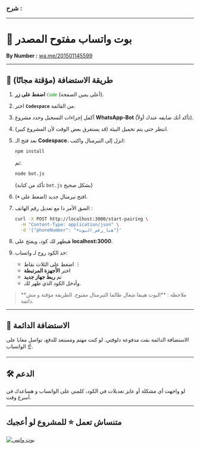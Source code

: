 ### **شرح :**

---

# 🤖 بوت واتساب مفتوح المصدر  
**By Number :** [wa.me/201501145599](https://wa.me/201501145599)

---

## 🚀 طريقة الاستضافة (مؤقتة مجانًا)

1. **اضغط على زر** <span style="color:green;">`Code`</span> (أعلى يمين الصفحة).
2. اختر **`Codespace`** من القائمة.
3. أكمل إجراءات التسجيل وحدد مشروع **WhatsApp-Bot** (تأكد أنك ضايفه عندك أولاً).
4. انتظر حتى يتم تحميل البيئة (قد يستغرق بعض الوقت لأن المشروع كبير).
5. بعد فتح الـ **Codespace**، انزل إلى التيرمنال واكتب:
   ```bash
   npm install
   ```
   ثم:
   ```bash
   node bot.js
   ```
   (تأكد من كتابة `bot.js` بشكل صحيح)

6. افتح تيرمنال جديد (اضغط على **`+`**).
7. الصق الأمر دا مع تعديل رقم الهاتف :
   ```bash
   curl -X POST http://localhost:3000/start-pairing \
     -H "Content-Type: application/json" \
     -d '{"phoneNumber": "+هنا_رقم_البوت"}'
   ```
8. هيظهر لك كود، ويفتح على **localhost:3000**.
9. خد الكود روح لـ واتساب:
    - اضغط على الثلاث نقاط ⋮
    - اختر **الأجهزة المرتبطة**
    - ثم **ربط جهاز جديد**
    - وأدخل الكود الذي ظهر لك.

> **ملاحظة : **البوت هيبقا شغال طالما التيرمنال مفتوح. الطريقة مؤقتة و مش دائمة.

---

## 💸 الاستضافة الدائمة
الاستضافة الدائمة بقت مدفوعة دلوقتي. لو كنت مهتم ومستعد للدفع، تواصل معايا على الواتساب ☝️.

---

## 🛠️ الدعم
لو واجهت أي مشكلة أو عايز تعديلات في الكود، كلمني على الواتساب و هساعدك في أسرع وقت. 

---

## متنساش تعمل ⭐ للمشروع لو أعجبك

[![بوت واتس](https://img.shields.io/badge/مفتوح-المصدرsuccess?style=for-the-badge&logo=github)](https://github.com/Alone1P/WhatsApp-Bot)
